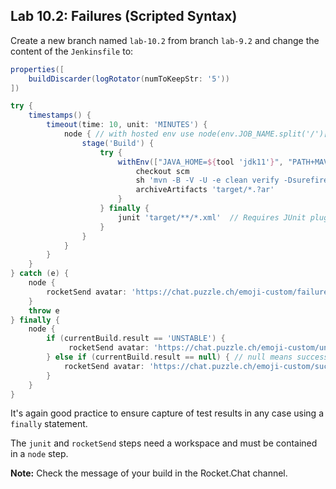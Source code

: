 Lab 10.2: Failures (Scripted Syntax)
-----------------------------------
Create a new branch named ``lab-10.2`` from branch ``lab-9.2`` and change the content of the ``Jenkinsfile`` to:

```groovy
properties([
    buildDiscarder(logRotator(numToKeepStr: '5'))
])

try {
    timestamps() {
        timeout(time: 10, unit: 'MINUTES') {
            node { // with hosted env use node(env.JOB_NAME.split('/')[0])
                stage('Build') {
                    try {
                        withEnv(["JAVA_HOME=${tool 'jdk11'}", "PATH+MAVEN=${tool 'maven35'}/bin:${env.JAVA_HOME}/bin"]) {
                            checkout scm
                            sh 'mvn -B -V -U -e clean verify -Dsurefire.useFile=false -DargLine="-Djdk.net.URLClassPath.disableClassPathURLCheck=true"'
                            archiveArtifacts 'target/*.?ar'
                        }
                    } finally {
                        junit 'target/**/*.xml'  // Requires JUnit plugin
                    }
                }
            }
        }
    }
} catch (e) {
    node {
        rocketSend avatar: 'https://chat.puzzle.ch/emoji-custom/failure.png',  message: "Build failure - ${env.JOB_NAME} ${env.BUILD_NUMBER} (<${env.BUILD_URL}|Open>)", rawMessage: true
    }
    throw e
} finally {
    node {
        if (currentBuild.result == 'UNSTABLE') {
             rocketSend avatar: 'https://chat.puzzle.ch/emoji-custom/unstable.png',  message: "Build unstable - ${env.JOB_NAME} ${env.BUILD_NUMBER} (<${env.BUILD_URL}|Open>)", rawMessage: true
        } else if (currentBuild.result == null) { // null means success
            rocketSend avatar: 'https://chat.puzzle.ch/emoji-custom/success.png',  message: "Build success - ${env.JOB_NAME} ${env.BUILD_NUMBER} (<${env.BUILD_URL}|Open>)", rawMessage: true
        }
    }
}
```

It's again good practice to ensure capture of test results in any case using a ``finally`` statement.

The ``junit`` and ``rocketSend`` steps need a workspace and must be contained in a ``node`` step.

**Note:** Check the message of your build in the Rocket.Chat channel.
